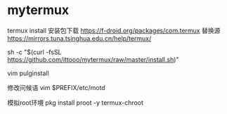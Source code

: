 # mytermux
termux install
安装包下载
https://f-droid.org/packages/com.termux
替换源
https://mirrors.tuna.tsinghua.edu.cn/help/termux/

sh -c "$(curl -fsSL https://github.com/ittooo/mytermux/raw/master/install.sh)"

vim pulginstall

修改问候语
vim $PREFIX/etc/motd

模拟root环境
pkg install proot -y
termux-chroot